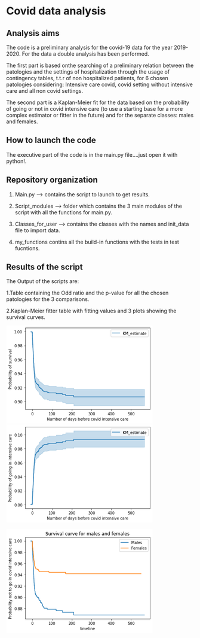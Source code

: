 # Covid data analysis
## Analysis aims
The code is a preliminary analysis for the covid-19 data for the year 2019-2020. For the data a double analysis has been performed.

The first part is based onthe searching of a preliminary relation between the patologies and the settings of hospitalization through the usage of contingency tables, t.t.r of non hospitalized patients, for 6 chosen patologies considering: Intensive care covid, covid setting without intensive care and all non covid settings.

The second part is a Kaplan-Meier fit for the data based on the probability of going or not in covid intensive care (to use a starting base for a more complex estimator or fitter in the future) and for the separate classes: males and females.


## How to launch the code
The executive part of the code is in the main.py file....just open it with python!.

## Repository organization
1. Main.py --> contains the script to launch to get results.

2. Script_modules --> folder which contains the 3 main modules of the script with all the functions for main.py.

3. Classes_for_user --> contains the classes with the names and init_data file to import data.

4. my_functions contins all the build-in functions with the tests in test fucntions.


## Results of the script
The Output of the scripts are:

1.Table containing the Odd ratio and the p-value for all the chosen patologies for the 3 comparisons.

2.Kaplan-Meier fitter table with fitting values and 3 plots showing the survival curves.

<img src="https://github.com/nicopanico/Software-and-computing/blob/main/Plots_results_kfm/Survival_prob.png"> <img src="https://github.com/nicopanico/Software-and-computing/blob/main/Plots_results_kfm/cumulative_prob.png">

<img src="https://github.com/nicopanico/Software-and-computing/blob/main/Plots_results_kfm/male_female_intensive.png">


